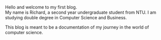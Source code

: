 Hello and welcome to my first blog. \
My name is Richard, a second year undergraduate student from NTU. I am studying double degree in Computer Science and Business.

This blog is meant to be a documentation of my journey in the world of computer science.
